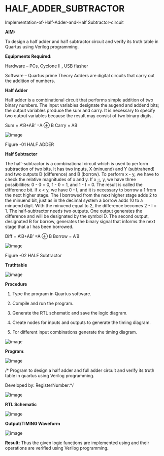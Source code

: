 # HALF_ADDER_SUBTRACTOR

Implementation-of-Half-Adder-and-Half Subtractor-circuit

**AIM:**

To design a half adder and half subtractor circuit and verify its truth table in Quartus using Verilog programming.

**Equipments Required:**

Hardware – PCs, Cyclone II , USB flasher 

Software – Quartus prime Theory Adders are digital circuits that carry out the addition of numbers.

**Half Adder**

Half adder is a combinational circuit that performs simple addition of two binary numbers. The input variables designate the augend and addend bits; the output variables produce the sum and carry. It is necessary to specify two output variables because the result may consist of two binary digits.

Sum = A’B+AB’ =A ⊕ B Carry = AB

![image](https://github.com/naavaneetha/HALF_ADDER_SUBTRACTOR/assets/154305477/bd4a0b2c-cdbc-4184-ab08-81578f121e1f)

Figure -01 HALF ADDER

**Half Subtractor**

The half-subtractor is a combinational circuit which is used to perform subtraction of two bits. It has two inputs, X (minuend) and Y (subtrahend) and two outputs D (difference) and B (borrow). To perform x - y, we have to check the relative magnitudes of x and y. If x ;;, y, we have three possibilities: 0 - 0 = 0, 1 - 0 = 1, and 1 - I = 0. The result is called the difference bit. If x < y, we have 0 - I, and it is necessary to borrow a 1 from the next higher stage. The I borrowed from the next higher stage adds 2 to the minuend bit, just as in the decimal system a borrow adds 10 to a minuend digit. With the minuend equal to 2, the difference becomes 2 - I = 1. The half-subtractor needs two outputs. One output generates the difference and will be designated by the symbol D. The second output, designated B for borrow, generates the binary signal that informs the next stage that a I has been borrowed. 

Diff = A’B+AB’ =A ⊕ B
Borrow = A’B

 ![image](https://github.com/naavaneetha/HALF_ADDER_SUBTRACTOR/assets/154305477/d76b099c-513f-4e7c-843a-e2fd028a531a)

Figure -02 HALF Subtractor

**Truthtable**

![image](https://github.com/user-attachments/assets/b81c741a-1e7d-4bb4-9f63-299b4d53e1f3)


**Procedure**

1.	Type the program in Quartus software.

2.	Compile and run the program.

3.	Generate the RTL schematic and save the logic diagram.

4.	Create nodes for inputs and outputs to generate the timing diagram.

5.	For different input combinations generate the timing diagram.

   ![image](https://github.com/user-attachments/assets/a4dc8abc-55b3-4d9a-b949-f338337a178e)



**Program:**

![image](https://github.com/user-attachments/assets/6eee72eb-acc2-402d-a1ca-833d111c7180)


/* Program to design a half adder and full adder circuit and verify its truth table in quartus using Verilog programming.

Developed by: RegisterNumber:*/

![image](https://github.com/user-attachments/assets/a737a0b2-e150-4b35-9bb5-2c88a98d09a8)


**RTL Schematic**

![image](https://github.com/user-attachments/assets/10daab25-7ce2-4acf-98de-52b6674adef5)


**Output/TIMING Waveform**

![image](https://github.com/user-attachments/assets/e3490757-6a7f-48c9-8092-a3133aa7a524)


**Result:**
Thus the given logic functions are implemented using and their operations are
verified using Verilog programming.
